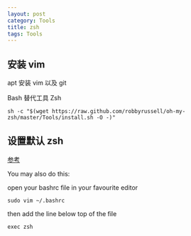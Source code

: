 ```yaml
---
layout: post
category: Tools
title: zsh
tags: Tools
---
```


## 安装 vim

apt 安装 vim 以及 git

Bash 替代工具 Zsh

```
sh -c "$(wget https://raw.github.com/robbyrussell/oh-my-zsh/master/Tools/install.sh -O -)"
```

## 设置默认 zsh

[参考](https://askubuntu.com/questions/131823/how-to-make-zsh-the-default-shell)

You may also do this:

open your bashrc file in your favourite editor

    sudo vim ~/.bashrc

then add the line below top of the file

    exec zsh
